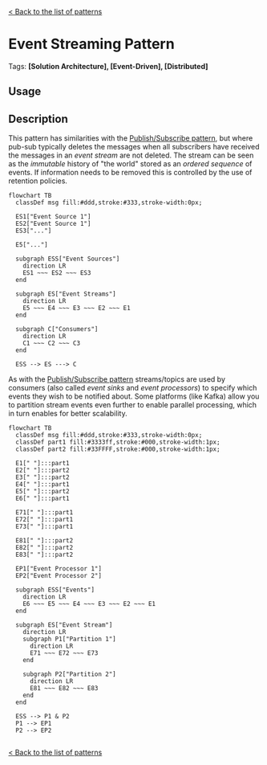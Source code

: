 
[< Back to the list of patterns](patterns_list.md)

# Event Streaming Pattern
Tags: **[Solution Architecture], [Event-Driven], [Distributed]**

## Usage

## Description
This pattern has similarities with the [Publish/Subscribe pattern](pattern_pubsub.md), but where pub-sub typically deletes the messages when all subscribers have received the messages in an _event stream_ are not deleted. The stream can be seen as the _immutable_ history of "the world" stored as an _ordered sequence_ of events. If information needs to be removed this is controlled by the use of retention policies. 

``` mermaid
flowchart TB
  classDef msg fill:#ddd,stroke:#333,stroke-width:0px;
  
  ES1["Event Source 1"]
  ES2["Event Source 1"]
  ES3["..."]
  
  E5["..."]
    
  subgraph ESS["Event Sources"]
    direction LR
    ES1 ~~~ ES2 ~~~ ES3
  end

  subgraph ES["Event Streams"]
    direction LR
    E5 ~~~ E4 ~~~ E3 ~~~ E2 ~~~ E1
  end
  
  subgraph C["Consumers"]
    direction LR
    C1 ~~~ C2 ~~~ C3
  end
  
  ESS --> ES ---> C
```

As with the [Publish/Subscribe pattern](pattern_pubsub.md) streams/topics are used by consumers (also called _event sinks_ and _event processors_) to specify which events they wish to be notified about. Some platforms (like Kafka) allow you to partition stream events even further to enable parallel processing, which in turn enables for better scalability.

``` mermaid
flowchart TB
  classDef msg fill:#ddd,stroke:#333,stroke-width:0px;
  classDef part1 fill:#3333ff,stroke:#000,stroke-width:1px;
  classDef part2 fill:#33FFFF,stroke:#000,stroke-width:1px;
  
  E1[" "]:::part1
  E2[" "]:::part2
  E3[" "]:::part2
  E4[" "]:::part1
  E5[" "]:::part2
  E6[" "]:::part1
  
  E71[" "]:::part1
  E72[" "]:::part1
  E73[" "]:::part1
  
  E81[" "]:::part2
  E82[" "]:::part2
  E83[" "]:::part2
  
  EP1["Event Processor 1"]
  EP2["Event Processor 2"]
    
  subgraph ESS["Events"]
    direction LR
    E6 ~~~ E5 ~~~ E4 ~~~ E3 ~~~ E2 ~~~ E1
  end

  subgraph ES["Event Stream"]
    direction LR
    subgraph P1["Partition 1"]
      direction LR
      E71 ~~~ E72 ~~~ E73
    end

    subgraph P2["Partition 2"]
      direction LR
      E81 ~~~ E82 ~~~ E83
    end
  end
  
  ESS --> P1 & P2
  P1 --> EP1
  P2 --> EP2
  
```

[< Back to the list of patterns](patterns_list.md)
